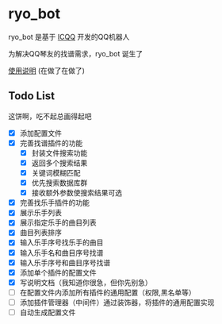 # ryo_bot

ryo_bot 是基于 [ICQQ](https://github.com/icqqjs/icqq) 开发的QQ机器人

为解决QQ琴友的找谱需求，ryo_bot 诞生了

[使用说明](./use.md) (在做了在做了)

## Todo List

这饼啊，吃不起总画得起吧

- [x] 添加配置文件
- [x] 完善找谱插件的功能
  - [x]  封装文件搜索功能
  - [x]  返回多个搜索结果
  - [x]  关键词模糊匹配
  - [x]  优先搜索数据库群
  - [x]  接收额外参数使搜索结果可选
- [x]  完善找乐手插件的功能
  - [x]  展示乐手列表
  - [x]  展示指定乐手的曲目列表
  - [x]  曲目列表排序
  - [x]  输入乐手序号找乐手的曲目
  - [x]  输入乐手名和曲目序号找谱
  - [x]  输入乐手序号和曲目序号找谱
- [x] 添加单个插件的配置文件
- [x] 写说明文档（我知道你很急，但你先别急）
- [ ] 在配置文件内添加所有插件的通用配置（权限,黑名单等）
- [ ] 添加插件管理器（中间件）通过装饰器，将插件的通用配置实现
- [ ] 自动生成配置文件
